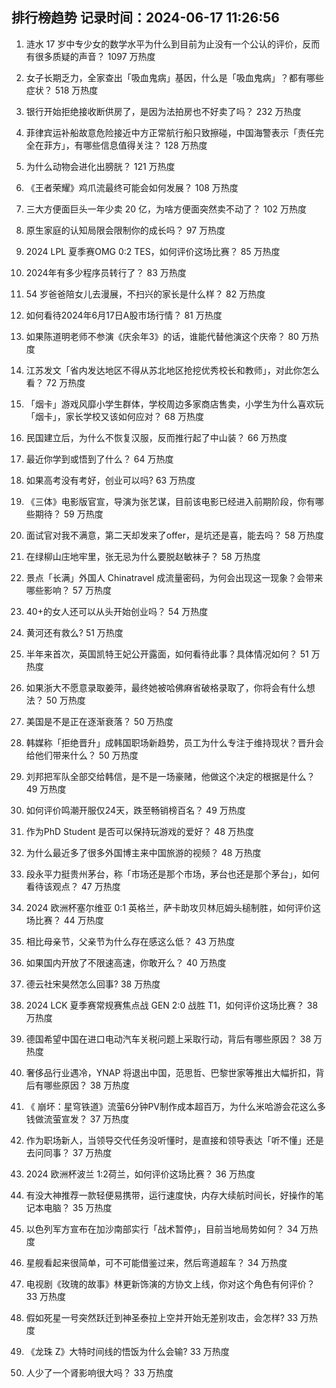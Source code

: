 
## 排行榜趋势 记录时间：2024-06-17 11:26:56
  
  1. 涟水 17 岁中专少女的数学水平为什么到目前为止没有一个公认的评价，反而有很多质疑的声音？ 1097 万热度
    
  2. 女子长期乏力，全家查出「吸血鬼病」基因，什么是「吸血鬼病」？都有哪些症状？ 518 万热度
    
  3. 银行开始拒绝接收断供房了，是因为法拍房也不好卖了吗？ 232 万热度
    
  4. 菲律宾运补船故意危险接近中方正常航行船只致擦碰，中国海警表示「责任完全在菲方」，有哪些信息值得关注？ 128 万热度
    
  5. 为什么动物会进化出膀胱？ 121 万热度
    
  6. 《王者荣耀》鸡爪流最终可能会如何发展？ 108 万热度
    
  7. 三大方便面巨头一年少卖 20 亿，为啥方便面突然卖不动了？ 102 万热度
    
  8. 原生家庭的认知局限会限制你的成长吗？ 97 万热度
    
  9. 2024 LPL 夏季赛OMG 0:2 TES，如何评价这场比赛？ 85 万热度
    
  10. 2024年有多少程序员转行了？ 83 万热度
    
  11. 54 岁爸爸陪女儿去漫展，不扫兴的家长是什么样？ 82 万热度
    
  12. 如何看待2024年6月17日A股市场行情？ 81 万热度
    
  13. 如果陈道明老师不参演《庆余年3》的话，谁能代替他演这个庆帝？ 80 万热度
    
  14. 江苏发文「省内发达地区不得从苏北地区抢挖优秀校长和教师」，对此你怎么看？ 72 万热度
    
  15. 「烟卡」游戏风靡小学生群体，学校周边多家商店售卖，小学生为什么喜欢玩「烟卡」，家长学校又该如何应对？ 68 万热度
    
  16. 民国建立后，为什么不恢复汉服，反而推行起了中山装？ 66 万热度
    
  17. 最近你学到或悟到了什么？ 64 万热度
    
  18. 如果高考没有考好，创业可以吗? 63 万热度
    
  19. 《三体》电影版官宣，导演为张艺谋，目前该电影已经进入前期阶段，你有哪些期待？ 59 万热度
    
  20. 面试官对我不满意，第二天却发来了offer，是坑还是喜，能去吗？ 58 万热度
    
  21. 在绿柳山庄地牢里，张无忌为什么要脱赵敏袜子？ 58 万热度
    
  22. 景点「长满」外国人 Chinatravel 成流量密码，为何会出现这一现象？会带来哪些影响？ 57 万热度
    
  23. 40+的女人还可以从头开始创业吗？ 54 万热度
    
  24. 黄河还有救么? 51 万热度
    
  25. 半年来首次，英国凯特王妃公开露面，如何看待此事？具体情况如何？ 51 万热度
    
  26. 如果浙大不愿意录取姜萍，最终她被哈佛麻省破格录取了，你将会有什么想法？ 50 万热度
    
  27. 美国是不是正在逐渐衰落？ 50 万热度
    
  28. 韩媒称「拒绝晋升」成韩国职场新趋势，员工为什么专注于维持现状？晋升会给他们带来什么？ 50 万热度
    
  29. 刘邦把军队全部交给韩信，是不是一场豪赌，他做这个决定的根据是什么？ 49 万热度
    
  30. 如何评价鸣潮开服仅24天，跌至畅销榜百名？ 49 万热度
    
  31. 作为PhD Student 是否可以保持玩游戏的爱好？ 48 万热度
    
  32. 为什么最近多了很多外国博主来中国旅游的视频？ 48 万热度
    
  33. 段永平力挺贵州茅台，称「市场还是那个市场，茅台也还是那个茅台」，如何看待该观点？ 47 万热度
    
  34. 2024 欧洲杯塞尔维亚 0:1 英格兰，萨卡助攻贝林厄姆头槌制胜，如何评价这场比赛？ 44 万热度
    
  35. 相比母亲节，父亲节为什么存在感这么低？ 43 万热度
    
  36. 如果国内开放了不限速高速，你敢开么？ 40 万热度
    
  37. 德云社宋昊然怎么回事? 38 万热度
    
  38. 2024 LCK 夏季赛常规赛焦点战 GEN 2:0 战胜 T1，如何评价这场比赛？ 38 万热度
    
  39. 德国希望中国在进口电动汽车关税问题上采取行动，背后有哪些原因？ 38 万热度
    
  40. 奢侈品行业遇冷，YNAP 将退出中国，范思哲、巴黎世家等推出大幅折扣，背后有哪些原因？ 38 万热度
    
  41. 《 崩坏：星穹铁道》流萤6分钟PV制作成本超百万，为什么米哈游会花这么多钱做流萤宣发？ 37 万热度
    
  42. 作为职场新人，当领导交代任务没听懂时，是直接和领导表达「听不懂」还是去问同事？ 37 万热度
    
  43. 2024 欧洲杯波兰 1:2荷兰，如何评价这场比赛？ 36 万热度
    
  44. 有没大神推荐一款轻便易携带，运行速度快，内存大续航时间长，好操作的笔记本电脑？ 35 万热度
    
  45. 以色列军方宣布在加沙南部实行「战术暂停」，目前当地局势如何？ 34 万热度
    
  46. 星舰看起来很简单，可不可能借鉴过来，然后弯道超车？ 34 万热度
    
  47. 电视剧《玫瑰的故事》林更新饰演的方协文上线，你对这个角色有何评价？ 33 万热度
    
  48. 假如死星一号突然跃迁到神圣泰拉上空并开始无差别攻击，会怎样? 33 万热度
    
  49. 《龙珠 Z》大特时间线的悟饭为什么会输? 33 万热度
    
  50. 人少了一个肾影响很大吗？ 33 万热度
    